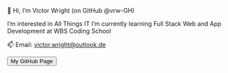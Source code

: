 

👋 Hi, I’m Victor Wright (on GitHub @vrw-GH)

I’m interested in All Things IT
I’m currently learning Full Stack Web and App Development at WBS Coding School

📫 Email: victor.wright@outlook.de

<a href="https://vrw-gh.github.io/Victor-Wright-Profile/" target="_blank">
    <button>My GitHub Page</button>
</a>

<!---
vrw-GH/vrw-GH is a ✨ special ✨ repository because its `README.md` (this file) appears on your GitHub profile.
You can click the Preview link to take a look at your changes.
--->
